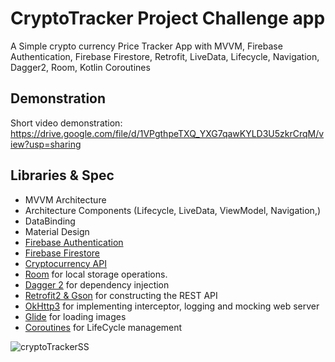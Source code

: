 # CryptoTracker Project Challenge app
A Simple crypto currency Price Tracker App with MVVM, Firebase Authentication, Firebase Firestore, Retrofit, LiveData, Lifecycle, Navigation, Dagger2, Room, Kotlin Coroutines


## Demonstration 

Short video demonstration: https://drive.google.com/file/d/1VPgthpeTXQ_YXG7qawKYLD3U5zkrCrqM/view?usp=sharing

## Libraries & Spec
- MVVM Architecture
- Architecture Components (Lifecycle, LiveData, ViewModel, Navigation,)
- DataBinding
- Material Design
- [Firebase Authentication](https://firebase.google.com/docs/auth)
- [Firebase Firestore](https://firebase.google.com/docs/firestore)
- [Cryptocurrency API](https://www.coingecko.com/en/api)
- [Room](https://developer.android.com/training/data-storage/room) for local storage operations.
- [Dagger 2](https://github.com/google/dagger) for dependency injection
- [Retrofit2 & Gson](https://github.com/square/retrofit) for constructing the REST API
- [OkHttp3](https://github.com/square/okhttp) for implementing interceptor, logging and mocking web server
- [Glide](https://github.com/bumptech/glide) for loading images
- [Coroutines](https://github.com/Kotlin/kotlinx.coroutines) for LifeCycle management

![cryptoTrackerSS](https://user-images.githubusercontent.com/15179002/119058016-39469900-b9d6-11eb-9b67-db1d43c82984.png)

